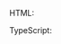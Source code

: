 HTML:
    <snippet id='using-selected-index-html'/>

TypeScript:
	<snippet id='using-selected-index-code'/>
